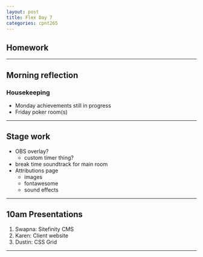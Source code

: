 ```yaml
---
layout: post
title: Flex Day 7
categories: cpnt265
---
```


## Homework

---

## Morning reflection
### Housekeeping
- Monday achievements still in progress
- Friday poker room(s)

---

## Stage work
- OBS overlay?
  - custom timer thing?
- break time soundtrack for main room
- Attributions page
  - images
  - fontawesome
  - sound effects

---

## 10am Presentations
1. Swapna: Sitefinity CMS
2. Karen: Client website
3. Dustin: CSS Grid

---
